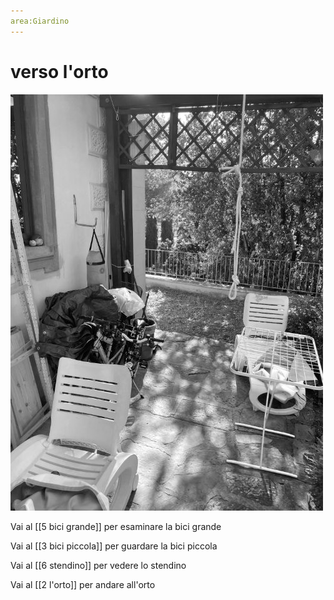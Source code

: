 ```yaml
---
area:Giardino
---
```

# verso l'orto

![](_img/foto_5.jpg)

Vai al [[5 bici grande]] per esaminare la bici grande

Vai al [[3 bici piccola]] per guardare la bici piccola

Vai al [[6 stendino]] per vedere lo stendino

Vai al [[2 l'orto]] per andare all'orto